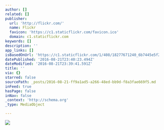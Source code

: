 ```yaml
---
author: []
related: []
publisher:
  url: 'http://flickr.com/'
  name: Flickr
  favicon: 'https://c1.staticflickr.com/favicon.ico'
  domain: c1.staticflickr.com
keywords: []
description: ''
app_links: []
isBasedOnUrl: 'https://c1.staticflickr.com/1/408/18277671240_6b7445e5f2_b.jpg'
datePublished: '2016-08-21T23:40:23.494Z'
dateModified: '2016-08-21T23:39:41.591Z'
title: ''
via: {}
starred: false
sourcePath: _posts/2016-08-21-ff9a1ad5-a266-48ed-bb9d-f8a3fae669f5.md
inFeed: true
hasPage: false
inNav: false
_context: 'http://schema.org'
_type: MediaObject

---
```

<article style=""><img src="https://c1.staticflickr.com/1/408/18277671240_6b7445e5f2_b.jpg" /></article>